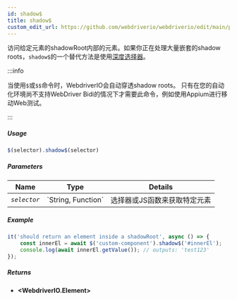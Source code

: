 ```yaml
---
id: shadow$
title: shadow$
custom_edit_url: https://github.com/webdriverio/webdriverio/edit/main/packages/webdriverio/src/commands/element/shadow$.ts
---
```


访问给定元素的shadowRoot内部的元素。如果你正在处理大量嵌套的shadow roots，`shadow$`的一个替代方法是使用[深度选择器](https://webdriver.io/docs/selectors#deep-selectors)。

:::info

当使用`$`或`$$`命令时，WebdriverIO会自动穿透shadow roots。
只有在您的自动化环境尚不支持WebDriver Bidi的情况下才需要此命令，例如使用Appium进行移动Web测试。

:::

##### Usage

```js
$(selector).shadow$(selector)
```

##### Parameters

<table>
  <thead>
    <tr>
      <th>Name</th><th>Type</th><th>Details</th>
    </tr>
  </thead>
  <tbody>
    <tr>
      <td><code><var>selector</var></code></td>
      <td>`String, Function`</td>
      <td>选择器或JS函数来获取特定元素</td>
    </tr>
  </tbody>
</table>

##### Example

```js title="shadow$$.js"
it('should return an element inside a shadowRoot', async () => {
    const innerEl = await $('custom-component').shadow$('#innerEl');
    console.log(await innerEl.getValue()); // outputs: 'test123'
});
```

##### Returns

- **&lt;WebdriverIO.Element&gt;**